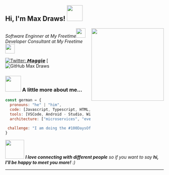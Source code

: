 <h2> Hi, I'm Max Draws! <img src="https://media.giphy.com/media/mGcNjsfWAjY5AEZNw6/giphy.gif" width="50"></h2>
<img align='right' src="https://media.giphy.com/media/ieyl9zmCjO4b4t6qoY/giphy.gif" width="230">
<p><em>Software Enginner at My Freetime</a><img src="https://media.giphy.com/media/fYSnHlufseco8Fh93Z/giphy.gif" width="30"></br>Developer Consultant at My Freetime </a><img src="https://media.giphy.com/media/WUlplcMpOCEmTGBtBW/giphy.gif" width="30"> 
</em></p>

[![Twitter: 𝙈𝙖𝙜𝙜𝙞𝙚](https://img.shields.io/twitter/follow/SkillMaggie07?style=social)](https://x.com/SkillMaggie07)
[![GitHub Max Draws](https://github.com/MaxDraws)


### <img src="https://media.giphy.com/media/VgCDAzcKvsR6OM0uWg/giphy.gif" width="50"> A little more about me...  

```javascript
const german = {
  pronouns: "he" | "him",
  code: [Javascript, Typescript, HTML, CSS, Java],
  tools: [VSCode, Android - Studio, Windsurf],
  architecture: ["microservices", "event-driven", "design system pattern"],
  
 challenge: "I am doing the #100DaysOfCode challenge focused on Windsurf and Android - Studio"
}
```

<img src="https://media.giphy.com/media/LnQjpWaON8nhr21vNW/giphy.gif" width="60"> <em><b>I love connecting with different people</b> so if you want to say <b>hi, I'll be happy to meet you more!</b> :)</em>

---
